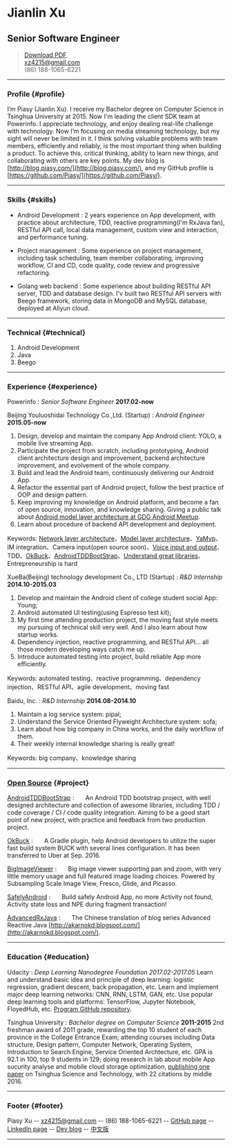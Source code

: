 # Jianlin Xu

## Senior Software Engineer

> [Download PDF](piasy_resume_en.pdf)  
> [xz4215@gmail.com](mailto:xz4215@gmail.com)  
> (86) 188-1065-6221

------

### Profile {#profile}

I’m Piasy (Jianlin Xu). I receive my Bachelor degree on Computer Science in Tsinghua University at 2015. Now I'm leading the client SDK team at Powerinfo. I appreciate technology, and enjoy dealing real-life challenge with technology. Now I’m focusing on media streaming technology, but my sight will never be limited in it. I think solving valuable problems with team members, efficiently and reliably, is the most important thing when building a product. To achieve this, critical thinking, ability to learn new things, and collaborating with others are key points. My dev blog is [http://blog.piasy.com/](http://blog.piasy.com/), and my GitHub profile is [https://github.com/Piasy/](https://github.com/Piasy/).

------

### Skills {#skills}

* Android Development
  : 2 years experience on App development, with practice about architecture, TDD, reactive programming(I'm RxJava fan), RESTful API call, local data management, custom view and interaction, and performance tuning.

* Project management
  : Some experience on project management, including task scheduling, team member collaborating, improving workflow, CI and CD, code quality, code review and progressive refactoring.

* Golang web backend
  : Some experience about building RESTful API server, TDD and database design. I'v built two RESTful API servers with Beego framework, storing data in MongoDB and MySQL database, deployed at Aliyun cloud.

-------

### Technical {#technical}

1. Android Development
1. Java
1. Beego

------

### Experience {#experience}

Powerinfo
: *Senior Software Engineer*
  __2017.02-now__

Beijing Youluoshidai Technology Co.,Ltd. (Startup)
: *Android Engineer*
  __2015.05-now__
  1. Design, develop and maintain the company App Android client: YOLO, a mobile live streaming App.  
  2. Participate the project from scratch, including prototyping, Android client architecture design and improvement, backend architecture improvement, and evolvement of the whole company.  
  3. Build and lead the Android team, continuously delivering our Android App.  
  4. Refactor the essential part of Android project, follow the best practice of OOP and design pattern.  
  5. Keep improving my knowledge on Android platform, and become a fan of open source, innovation, and knowledge sharing. Giving a public talk about [Android model layer architecture at GDG Android Meetup](https://github.com/Piasy/talks/tree/master/GDGMeetUp_20160807).  
  6. Learn about procedure of backend API development and deployment.

  Keywords: [Network layer architecture](http://blog.piasy.com/2016/08/29/RESTful-Android-Network-Solution-1/)、[Model layer architecture](http://blog.piasy.com/2016/05/06/Perfect-Android-Model-Layer/)、[YaMvp](https://github.com/Piasy/YaMvp)、IM integration、Camera input(open source soon)、[Voice input and output](https://github.com/Piasy/RxAndroidAudio)、TDD、[OkBuck](https://github.com/uber/okbuck)、[AndroidTDDBootStrap](https://github.com/Piasy/AndroidTDDBootStrap)、[Understand great libraries](http://blog.piasy.com/tags/#拆轮子)、Entrepreneurship is hard


XueBa(Beijing) technology development Co., LTD (Startup)
: *R&D Internship*
  __2014.10-2015.03__
  1. Develop and maintain the Android client of college student social App: Young;   
  2. Android automated UI testing(using Espresso test kit);  
  3. My first time attending production project, the moving fast style meets my pursuing of technical skill very well. And I also learn about how startup works.  
  4. Dependency injection, reactive programming, and RESTful API... all those modern developing ways catch me up.  
  5. Introduce automated testing into project, build reliable App more efficiently.

  Keywords: automated testing、reactive programming、dependency injection、RESTful API、agile development、moving fast

Baidu, Inc.
: *R&D Internship*
  __2014.08-2014.10__
  1. Maintain a log service system: pipal;   
  2. Understand the Service Oriented Flyweight Architecture system: sofa;  
  3. Learn about how big company in China works, and the daily workflow of them.  
  4. Their weekly internal knowledge sharing is really great!

  Keywords: big company、knowledge sharing

------

### [Open Source](https://github.com/Piasy/) {#project}

[AndroidTDDBootStrap](https://github.com/Piasy/AndroidTDDBootStrap)
: *` `*
  __` `__
  An Android TDD bootstrap project, with well designed architecture and collection of awesome libraries, including TDD / code coverage / CI / code quality integration. Aiming to be a good start point of new project, with practice and feedback from two production project.

[OkBuck](https://github.com/Piasy/OkBuck)
: *` `*
  __` `__
  A Gradle plugin, help Android developers to utilize the super fast build system BUCK with several lines configuration. It has been transferred to Uber at Sep. 2016.

[BigImageViewer](https://github.com/Piasy/BigImageViewer)
: *` `*
  __` `__
  Big image viewer supporting pan and zoom, with very little memory usage and full featured image loading choices. Powered by Subsampling Scale Image View, Fresco, Glide, and Picasso.

[SafelyAndroid](https://github.com/Piasy/SafelyAndroid)
: *` `*
  __` `__
  Build safely Android App, no more Activity not found, Activity state loss and NPE during fragment transaction!

[AdvancedRxJava](https://github.com/Piasy/AdvancedRxJava)
: *` `*
  __` `__
  The Chinese translation of blog series Advanced Reactive Java  [http://akarnokd.blogspot.com/](http://akarnokd.blogspot.com/).

------

### Education {#education}

Udacity
: *Deep Learning Nanodegree Foundation*
  _2017.02-2017.05_
  Learn and understand basic idea and principle of deep learning: logistic regression, gradient descent, back propagation, etc. Learn and implement major deep learning networks: CNN, RNN, LSTM, GAN, etc. Use popular deep learning tools and platforms: TensorFlow, Jupyter Notebook, FloyedHub, etc. [Program GitHub repository](https://github.com/Piasy/Udacity-DLND).

Tsinghua University
: *Bachelor degree on Computer Science*
  __2011-2015__
  2nd freshman award of 2011 grade, rewarding the top 10 student of each province in the College Entrance Exam; attending courses including Data structure, Design pattern, Computer Network, Operating System, Introduction to Search Engine, Service Oriented Archtecture, etc. GPA is 92.1 in 100, top 9 students in 129; doing research in lab about mobile App sucurity analyse and mobile cloud storage optimization, [publishing one paper](https://scholar.google.com/citations?view_op=view_citation&hl=zh-CN&user=fbkK3EYAAAAJ&citation_for_view=fbkK3EYAAAAJ:u5HHmVD_uO8C) on Tsinghua Science and Technology, with 22 citations by middle 2016.

------

### Footer {#footer}

Piasy Xu -- [xz4215@gmail.com](mailto:xz4215@gmail.com) -- (86) 188-1065-6221 -- [GitHub page](https://github.com/Piasy/) -- [LinkedIn page](https://www.linkedin.com/in/piasy) -- [Dev blog](http://blog.piasy.com/) -- [中文版](../index.html)

------
